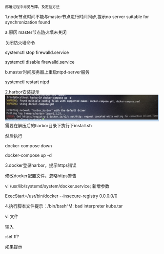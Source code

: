 ```
                                                                              部署过程中常见故障，及定位方法
```

1.node节点时间不能与master节点进行时间同步,提示no server suitable for synchronization found

a.原因 master节点防火墙未关闭

关闭防火墙命令

systemctl stop firewalld.service

systemctl disable firewalld.service

b.master时间服务器上重启ntpd-server服务

systemctl restart ntpd

2.harbor安装提示![](/assets/12.png)需要在解压后的harbor目录下执行下install.sh

然后执行

docker-compose down

docker-compose up -d

3.docker登录harbor，提示https错误

修改docker配置文件，忽略https警告

vi /usr/lib/systemd/system/docker.service; 新增参数

ExecStart=/usr/bin/docker  --insecure-registry 0.0.0.0/0

4.执行脚本文件提示：/bin/bash^M: bad interpreter kube.tar

vi 文件

输入

:set ff?

如果提示

